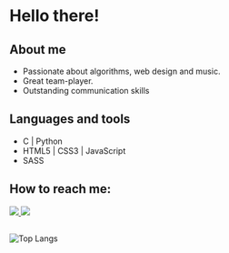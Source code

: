 # Hello there!

## About me

* Passionate about algorithms, web design and music.
* Great team-player.
* Outstanding communication skills


## Languages and tools

* C | Python
* HTML5 | CSS3 | JavaScript
* SASS

## How to reach me: 

<p>
  <a href="https://www.linkedin.com/in/edgg72/">
    <img src="https://user-images.githubusercontent.com/64045995/105786720-9dd37900-5f4b-11eb-9c54-c201c061f03c.png">
  </a>

  <a href="https://twitter.com/edgg72">
    <img src="https://user-images.githubusercontent.com/64045995/105787128-60232000-5f4c-11eb-8d81-93e107918a5b.png">
  </a>
</p>

##

![Top Langs](https://github-readme-stats.vercel.app/api/top-langs/?username=edgg72&layout=compact)

<!--
**edgg72/edgg72** is a ✨ _special_ ✨ repository because its `README.md` (this file) appears on your GitHub profile.

Here are some ideas to get you started:

- 🔭 I’m currently working on ...
- 🌱 I’m currently learning ...
- 👯 I’m looking to collaborate on ...
- 🤔 I’m looking for help with ...
- 💬 Ask me about ...
- 📫 How to reach me: ...
- 😄 Pronouns: ...
- ⚡ Fun fact: ...
-->
